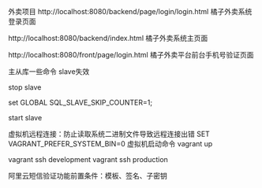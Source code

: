 外卖项目
http://localhost:8080/backend/page/login/login.html 橘子外卖系统登录页面

http://localhost:8080/backend/index.html  橘子外卖系统主页面

http://localhost:8080/front/page/login.html 橘子外卖平台前台手机号验证页面

主从库一些命令
slave失效

stop slave

set GLOBAL SQL_SLAVE_SKIP_COUNTER=1;

start slave

虚拟机远程连接：防止读取系统二进制文件导致远程连接出错
SET VAGRANT_PREFER_SYSTEM_BIN=0
虚拟机启动命令
vagrant  up 

vagrant ssh development
vagrant ssh production

阿里云短信验证功能前置条件：模板、签名、子密钥
